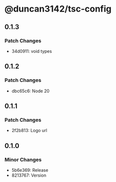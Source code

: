 # @duncan3142/tsc-config

## 0.1.3

### Patch Changes

- 34d0911: void types

## 0.1.2

### Patch Changes

- dbc65c6: Node 20

## 0.1.1

### Patch Changes

- 2f2b813: Logo url

## 0.1.0

### Minor Changes

- 5b6e369: Release
- 8213767: Version

